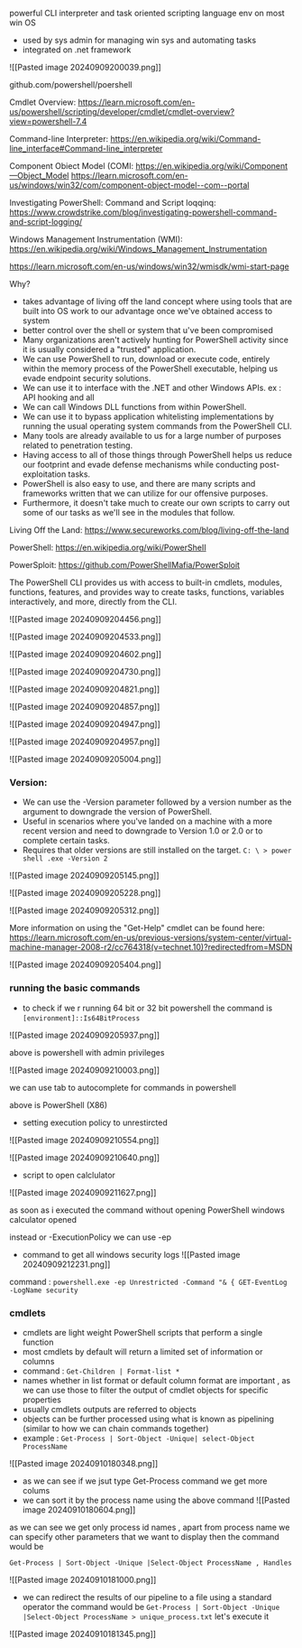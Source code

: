 
powerful CLI interpreter and task oriented scripting language env on most win OS

- used by sys admin for managing win sys and automating tasks 
- integrated on .net framework 

![[Pasted image 20240909200039.png]]

 github.com/powershell/poershell

Cmdlet Overview:
https://learn.microsoft.com/en-us/powershell/scripting/developer/cmdlet/cmdlet-overview?view=powershell-7.4

Command-line Interpreter:
https://en.wikipedia.org/wiki/Command-line_interface#Command-Iine_interpreter

Component Obiect Model (COMI:
https://en.wikipedia.org/wiki/Component—Object_Model
https://learn.microsoft.com/en-us/windows/win32/com/component-object-model--com--portal

Investigating PowerShell: Command and Script loqqinq:
https://www.crowdstrike.com/blog/investigating-powershell-command-and-script-logging/

Windows Management Instrumentation (WMI):
https://en.wikipedia.org/wiki/Windows_Management_lnstrumentation

https://learn.microsoft.com/en-us/windows/win32/wmisdk/wmi-start-page

Why?
- takes advantage of living off the land concept where using tools that are built into OS work to our advantage once we've obtained access to system
- better control over the shell or system that u've been compromised
- Many organizations aren't actively hunting for PowerShell activity since it is usually considered a "trusted" application.
- We can use PowerShell to run, download or execute code, entirely within the memory process of the PowerShell executable, helping us evade endpoint security solutions.
- We can use it to interface with the .NET and other Windows APIs.
ex : API hooking and all
- We can call Windows DLL functions from within PowerShell.
- We can use it to bypass application whitelisting implementations by running the usual operating system commands from the PowerShell CLI.
- Many tools are already available to us for a large number of purposes related to penetration testing.
- Having access to all of those things through PowerShell helps us reduce our footprint and evade defense mechanisms while conducting post-exploitation tasks. 
- PowerShell is also easy to use, and there are many scripts and frameworks written that we can utilize for our offensive purposes.
- Furthermore, it doesn't take much to create our own scripts to carry out some of our tasks as we'll see in the modules that follow.

 Living Off the Land:
https://www.secureworks.com/blog/living-off-the-land

PowerShell: 
https://en.wikipedia.org/wiki/PowerSheII

PowerSploit:
https://github.com/PowerShellMafia/PowerSploit

The PowerShell CLI provides us with access to built-in cmdlets, modules, functions, features, and provides way to create tasks, functions, variables interactively, and more, directly from the CLI.

![[Pasted image 20240909204456.png]]

![[Pasted image 20240909204533.png]]

![[Pasted image 20240909204602.png]]

![[Pasted image 20240909204730.png]]

![[Pasted image 20240909204821.png]]

![[Pasted image 20240909204857.png]]

![[Pasted image 20240909204947.png]]

![[Pasted image 20240909204957.png]]

![[Pasted image 20240909205004.png]]

### Version:

- We can use the -Version parameter followed by a version number as the argument to downgrade the version of PowerShell. 
- Useful in scenarios where you've landed on a machine with a more recent version and need to downgrade to Version 1.0 or 2.0 or to complete certain tasks.
- Requires that older versions are still installed on the target.
		`C: \ > power shell .exe -Version 2`

![[Pasted image 20240909205145.png]]

![[Pasted image 20240909205228.png]]

![[Pasted image 20240909205312.png]]

More information on using the "Get-Help" cmdlet can
be found here:
https://learn.microsoft.com/en-us/previous-versions/system-center/virtual-machine-manager-2008-r2/cc764318(v=technet.10)?redirectedfrom=MSDN

![[Pasted image 20240909205404.png]]

### running the basic commands

- to check if we r running 64 bit or 32 bit powershell the command is 
		`[environment]::Is64BitProcess`

![[Pasted image 20240909205937.png]]

above is powershell with admin privileges

![[Pasted image 20240909210003.png]]


we can use tab to autocomplete for commands in powershell

above is PowerShell (X86)

- setting execution policy to unrestircted 

![[Pasted image 20240909210554.png]]


![[Pasted image 20240909210640.png]]


- script to open calclulator 

![[Pasted image 20240909211627.png]]

as soon as i executed the command without opening PowerShell windows calculator opened 

instead or -ExecutionPolicy we can use -ep

- command to get all windows security logs
![[Pasted image 20240909212231.png]]

command : `powershell.exe -ep Unrestricted -Command "& { GET-EventLog -LogName security`


### cmdlets

- cmdlets are light weight PowerShell scripts that perform a single function 
- most cmdlets by default will return a limited set of information or columns
- command : `Get-Children | Format-list *`
- names whether in list format or default column format are important , as we can use those to filter the output  of cmdlet objects for specific properties
- usually cmdlets outputs are referred to objects
- objects can be further processed using what is known as pipelining (similar to how we can chain commands together)
- example : `Get-Process | Sort-Object -Unique| select-Object ProcessName`

![[Pasted image 20240910180348.png]]

- as we can see if we jsut type Get-Process command we get more colums 
- we can sort it by the process name using the above command
![[Pasted image 20240910180604.png]]

as we can see we get only process id names , apart from process name we can specify other parameters that we want to display then the command would be 

`Get-Process | Sort-Object -Unique |Select-Object ProcessName , Handles`

![[Pasted image 20240910181000.png]]

- we can redirect the results of our pipeline to a file using a standard operator the command would be 
`Get-Process | Sort-Object -Unique |Select-Object ProcessName > unique_process.txt`
let's execute it 

![[Pasted image 20240910181345.png]]

